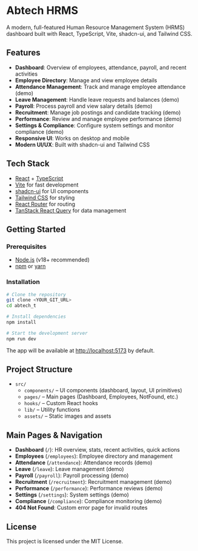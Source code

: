 # Abtech HRMS

A modern, full-featured Human Resource Management System (HRMS) dashboard built with React, TypeScript, Vite, shadcn-ui, and Tailwind CSS.

## Features

- **Dashboard**: Overview of employees, attendance, payroll, and recent activities
- **Employee Directory**: Manage and view employee details
- **Attendance Management**: Track and manage employee attendance (demo)
- **Leave Management**: Handle leave requests and balances (demo)
- **Payroll**: Process payroll and view salary details (demo)
- **Recruitment**: Manage job postings and candidate tracking (demo)
- **Performance**: Review and manage employee performance (demo)
- **Settings & Compliance**: Configure system settings and monitor compliance (demo)
- **Responsive UI**: Works on desktop and mobile
- **Modern UI/UX**: Built with shadcn-ui and Tailwind CSS

## Tech Stack

- [React](https://react.dev/) + [TypeScript](https://www.typescriptlang.org/)
- [Vite](https://vitejs.dev/) for fast development
- [shadcn-ui](https://ui.shadcn.com/) for UI components
- [Tailwind CSS](https://tailwindcss.com/) for styling
- [React Router](https://reactrouter.com/) for routing
- [TanStack React Query](https://tanstack.com/query/latest) for data management

## Getting Started

### Prerequisites
- [Node.js](https://nodejs.org/) (v18+ recommended)
- [npm](https://www.npmjs.com/) or [yarn](https://yarnpkg.com/)

### Installation

```sh
# Clone the repository
git clone <YOUR_GIT_URL>
cd abtech_t

# Install dependencies
npm install

# Start the development server
npm run dev
```

The app will be available at [http://localhost:5173](http://localhost:5173) by default.

## Project Structure

- `src/`
  - `components/` – UI components (dashboard, layout, UI primitives)
  - `pages/` – Main pages (Dashboard, Employees, NotFound, etc.)
  - `hooks/` – Custom React hooks
  - `lib/` – Utility functions
  - `assets/` – Static images and assets

## Main Pages & Navigation

- **Dashboard** (`/`): HR overview, stats, recent activities, quick actions
- **Employees** (`/employees`): Employee directory and management
- **Attendance** (`/attendance`): Attendance records (demo)
- **Leave** (`/leave`): Leave management (demo)
- **Payroll** (`/payroll`): Payroll processing (demo)
- **Recruitment** (`/recruitment`): Recruitment management (demo)
- **Performance** (`/performance`): Performance reviews (demo)
- **Settings** (`/settings`): System settings (demo)
- **Compliance** (`/compliance`): Compliance monitoring (demo)
- **404 Not Found**: Custom error page for invalid routes


## License

This project is licensed under the MIT License.
